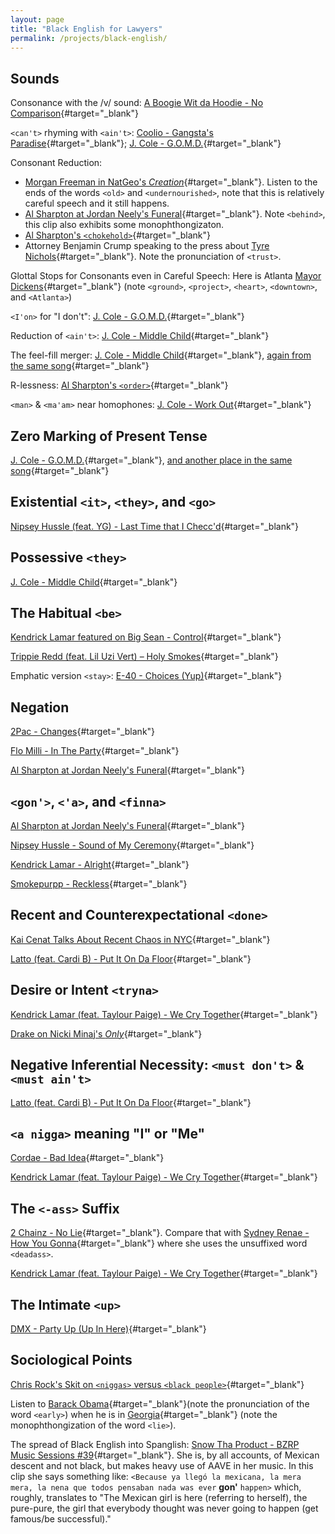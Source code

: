 ```yaml
---
layout: page
title: "Black English for Lawyers" 
permalink: /projects/black-english/
---
```


## Sounds
Consonance with the /v/ sound: [A Boogie Wit da Hoodie - No Comparison](assets/audio/3.mp3){#target="_blank"}

`<can't>` rhyming with `<ain't>`: [Coolio - Gangsta's Paradise](assets/audio/5.mp3){#target="_blank"}; [J. Cole - G.O.M.D.](assets/audio/18.mp3){#target="_blank"}

Consonant Reduction:
- [Morgan Freeman in NatGeo's _Creation_](assets/audio/7.mp3){#target="_blank"}. Listen to the ends of the words `<old>` and `<undernourished>`, note that this is relatively careful speech and it still happens.
- [Al Sharpton at Jordan Neely's Funeral](assets/audio/11.mp3){#target="_blank"}. Note `<behind>`, this clip also exhibits some monophthongizaton.
- [Al Sharpton's `<chokehold>`](assets/audio/12.mp3){#target="_blank"}
- Attorney Benjamin Crump speaking to the press about [Tyre Nichols](assets/audio/40.mp3){#target="_blank"}. Note the pronunciation of `<trust>`.

Glottal Stops for Consonants even in Careful Speech: Here is Atlanta [Mayor Dickens](assets/audio/41.mp3){#target="_blank"} (note `<ground>`, `<project>`, `<heart>`, `<downtown>`, and `<Atlanta>`)

`<I'on>` for "I don't": [J. Cole - G.O.M.D.](assets/audio/17.mp3){#target="_blank"}

Reduction of `<ain't>`: [J. Cole - Middle Child](assets/audio/20.mp3){#target="_blank"}

The feel-fill merger: [J. Cole - Middle Child](assets/audio/21.mp3){#target="_blank"}, [again from the same song](assets/audio/22.mp3){#target="_blank"}

R-lessness: [Al Sharpton's `<order>`](assets/audio/14.mp3){#target="_blank"}

`<man>` & `<ma'am>` near homophones: [J. Cole - Work Out](assets/audio/24.mp3){#target="_blank"}


## Zero Marking of Present Tense
[J. Cole - G.O.M.D.](assets/audio/18.mp3){#target="_blank"}, [and another place in the same song](assets/audio/19.mp3){#target="_blank"} 


## Existential `<it>`, `<they>`, and `<go>`
[Nipsey Hussle (feat. YG) - Last Time that I Checc'd](assets/audio/33.mp3){#target="_blank"}



## Possessive `<they>`
[J. Cole - Middle Child](assets/audio/23.mp3){#target="_blank"}


## The Habitual `<be>`
[Kendrick Lamar featured on Big Sean - Control](assets/audio/4.mp3){#target="_blank"}

[Trippie Redd (feat. Lil Uzi Vert) – Holy Smokes](assets/audio/39.mp3){#target="_blank"}

Emphatic version `<stay>`: [E-40 - Choices (Yup)](assets/audio/9.mp3){#target="_blank"}


## Negation
[2Pac - Changes](assets/audio/2.mp3){#target="_blank"}

[Flo Milli - In The Party](assets/audio/10.mp3){#target="_blank"}

[Al Sharpton at Jordan Neely's Funeral](assets/audio/13.mp3){#target="_blank"} 


## `<gon'>`, `<'a>`, and `<finna>`
[Al Sharpton at Jordan Neely's Funeral](assets/audio/15.mp3){#target="_blank"}

[Nipsey Hussle - Sound of My Ceremony](assets/audio/38.mp3){#target="_blank"}

[Kendrick Lamar - Alright](assets/audio/26.mp3){#target="_blank"}

[Smokepurpp - Reckless](assets/audio/36.mp3){#target="_blank"}


## Recent and Counterexpectational `<done>`
[Kai Cenat Talks About Recent Chaos in NYC](assets/audio/25.mp3){#target="_blank"}

[Latto (feat. Cardi B) - Put It On Da Floor](assets/audio/29.mp3){#target="_blank"}


## Desire or Intent `<tryna>`
[Kendrick Lamar (feat. Taylour Paige) - We Cry Together](assets/audio/28.mp3){#target="_blank"}

[Drake on Nicki Minaj's _Only_](assets/audio/31.mp3){#target="_blank"}


## Negative Inferential Necessity: `<must don't>` & `<must ain't>`
[Latto (feat. Cardi B) - Put It On Da Floor](assets/audio/30.mp3){#target="_blank"}


## `<a nigga>` meaning "I" or "Me"
[Cordae - Bad Idea](assets/audio/6.mp3){#target="_blank"}

[Kendrick Lamar (feat. Taylour Paige) - We Cry Together](assets/audio/28.mp3){#target="_blank"}


## The `<-ass>` Suffix
[2 Chainz - No Lie](assets/audio/1.mp3){#target="_blank"}. Compare that with [Sydney Renae - How You Gonna](assets/audio/16.mp3){#target="_blank"} where she uses the unsuffixed word `<deadass>`.

[Kendrick Lamar (feat. Taylour Paige) - We Cry Together](assets/audio/27.mp3){#target="_blank"}


## The Intimate `<up>`
[DMX - Party Up (Up In Here)](assets/audio/8.mp3){#target="_blank"}


## Sociological Points
[Chris Rock's Skit on `<niggas>` versus `<black people>`](assets/audio/32.mp3){#target="_blank"}

Listen to [Barack Obama](assets/audio/35.mp3){#target="_blank"}(note the pronunciation of the word `<early>`) when he is in [Georgia](assets/audio/34.mp3){#target="_blank"} (note the monophthongization of the word `<lie>`).

The spread of Black English into Spanglish: [Snow Tha Product - BZRP Music Sessions #39](assets/audio/37.mp3){#target="_blank"}. She is, by all accounts, of Mexican descent and not black, but makes heavy use of AAVE in her music. In this clip she says something like: `<Because ya llegó la mexicana, la mera mera, la nena que todos pensaban nada was ever` **gon'** `happen>` which, roughly, translates to "The Mexican girl is here (referring to herself), the pure-pure, the girl that everybody thought was never going to happen (get famous/be successful)." 












